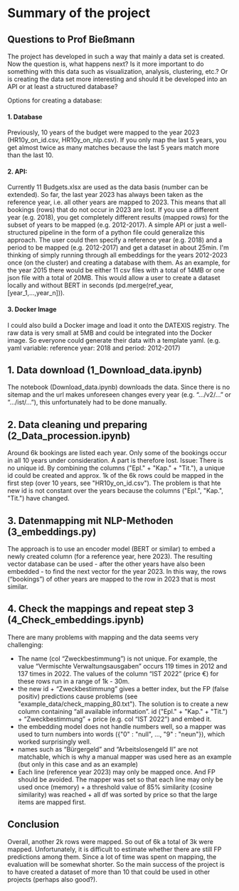 # Summary of the project

## Questions to Prof Bießmann
The project has developed in such a way that mainly a data set is created. Now the question is, what happens next? Is it more important to do something with this data such as visualization, analysis, clustering, etc.? Or is creating the data set more interesting and should it be developed into an API or at least a structured database?

Options for creating a database:
#### 1. Database
Previously, 10 years of the budget were mapped to the year 2023 (HR10y_on_id.csv, HR10y_on_nlp.csv). If you only map the last 5 years, you get almost twice as many matches because the last 5 years match more than the last 10.

#### 2. API:
Currently 11 Budgets.xlsx are used as the data basis (number can be extended). So far, the last year 2023 has always been taken as the reference year, i.e. all other years are mapped to 2023. This means that all bookings (rows) that do not occur in 2023 are lost. If you use a different year (e.g. 2018), you get completely different results (mapped rows) for the subset of years to be mapped (e.g. 2012-2017).
A simple API or just a well-structured pipeline in the form of a python file could generalize this approach.
The user could then specify a reference year (e.g. 2018) and a period to be mapped (e.g. 2012-2017) and get a dataset in about 25min.
I'm thinking of simply running through all embeddings for the years 2012-2023 once (on the cluster) and creating a database with them. As an example, for the year 2015 there would be either 11 csv files with a total of 14MB or one json file with a total of 20MB. 
This would allow a user to create a dataset locally and without BERT in seconds (pd.merge(ref_year, [year_1,...,year_n])). 

#### 3. Docker Image
I could also build a Docker image and load it onto the DATEXIS registry. The raw data is very small at 5MB and could be integrated into the Docker image. So everyone could generate their data with a template yaml. (e.g. yaml variable: reference year: 2018 and period: 2012-2017)


## 1. Data download (1_Download_data.ipynb)
The notebook (Download_data.ipynb) downloads the data. Since there is no sitemap and the url makes unforeseen changes every year (e.g. “.../v2/...” or “.../ist/...”), this unfortunately had to be done manually.

## 2. Data cleaning und preparing (2_Data_procession.ipynb)
Around 6k bookings are listed each year. Only some of the bookings occur in all 10 years under consideration. A part is therefore lost.
Issue: There is no unique id. By combining the columns ("Epl." + "Kap." + "Tit."), a unique id could be created and approx. 1k of the 6k rows could be mapped in the first step (over 10 years, see "HR10y_on_id.csv"). The problem is that hte new id is not constant over the years because the columns ("Epl.", "Kap.", "Tit.") have changed.

## 3. Datenmapping mit NLP-Methoden (3_embeddings.py)
The approach is to use an encoder model (BERT or similar) to embed a newly created column (for a reference year, here 2023). The resulting vector database can be used - after the other years have also been embedded - to find the next vector for the year 2023. In this way, the rows (“bookings”) of other years are mapped to the row in 2023 that is most similar.

## 4. Check the mappings and repeat step 3 (4_Check_embeddings.ipynb)
There are many problems with mapping and the data seems very challenging:
- The name (col “Zweckbestimmung”) is not unique. For example, the value “Vermischte Verwaltungsausgaben” occurs 119 times in 2012 and 137 times in 2022. The values of the column “IST 2022” (price €) for these rows run in a range of 1k - 30m.
- the new id + “Zweckbestimmung” gives a better index, but the FP (false positiv) predictions cause problems (see "example_data/check_mapping_80.txt"). The solution is to create a new column containing “all available information”. id ("Epl." + "Kap." + "Tit.") + “Zweckbestimmung” + price (e.g. col “IST 2022”) and embed it. 
- the embedding model does not handle numbers well, so a mapper was used to turn numbers into words ({"0" : "null", ..., "9" : "neun"}), which worked surprisingly well.
- names such as “Bürgergeld” and “Arbeitslosengeld II” are not matchable, which is why a manual mapper was used here as an example (but only in this case and as an example)
- Each line (reference year 2023) may only be mapped once. And FP should be avoided. The mapper was set so that each line may only be used once (memory) + a threshold value of 85% similarity (cosine similarity) was reached + all df was sorted by price so that the large items are mapped first.

## Conclusion
Overall, another 2k rows were mapped. So out of 6k a total of 3k were mapped. Unfortunately, it is difficult to estimate whether there are still FP predictions among them.
Since a lot of time was spent on mapping, the evaluation will be somewhat shorter. So the main success of the project is to have created a dataset of more than 10 that could be used in other projects (perhaps also good?).
